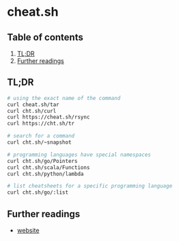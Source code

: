 # cheat.sh

## Table of contents <!-- omit in toc -->

1. [TL;DR](#tldr)
1. [Further readings](#further-readings)

## TL;DR

```sh
# using the exact name of the command
curl cheat.sh/tar
curl cht.sh/curl
curl https://cheat.sh/rsync
curl https://cht.sh/tr

# search for a command
curl cht.sh/~snapshot

# programming languages have special namespaces
curl cht.sh/go/Pointers
curl cht.sh/scala/Functions
curl cht.sh/python/lambda

# list cheatsheets for a specific programming language
curl cht.sh/go/:list
```

## Further readings

- [website]

<!--
  References
  -->

<!-- Upstream -->
[website]: https://cheat.sh/
